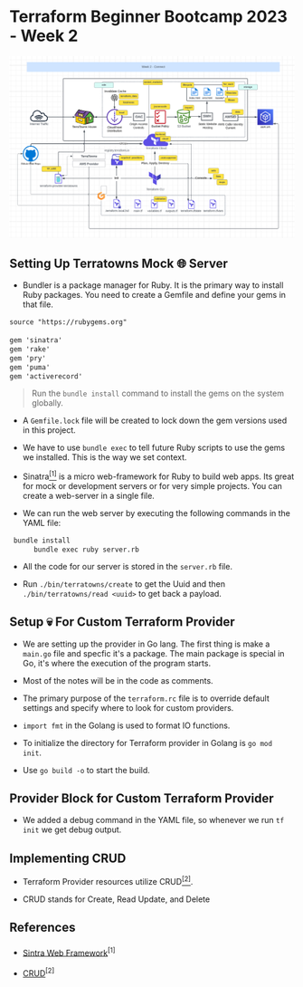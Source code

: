 # Terraform Beginner Bootcamp 2023 - Week 2

![screenshot](../assets/Week_2_diagram.png)

## Setting Up Terratowns Mock :globe_with_meridians: Server

- Bundler is a package manager for Ruby. It is the primary way to install Ruby packages. You need to create a Gemfile and define your gems in that file.

```
source "https://rubygems.org"

gem 'sinatra'
gem 'rake'
gem 'pry'
gem 'puma'
gem 'activerecord'
```
> Run the `bundle install` command to install the gems on the system globally.

- A `Gemfile.lock` file will be created to lock down the gem versions used in this project.

- We have to use `bundle exec` to tell future Ruby scripts to use the gems we installed. This is the way we set context.

- Sinatra[<sup>[1]</sup>](#references) is a micro web-framework for Ruby to build web apps. Its great for mock or development servers or for very simple projects. You can create a web-server in a single file.

- We can run the web server by executing the following commands in the YAML file:

```
 bundle install
      bundle exec ruby server.rb
```

- All the code for our server is stored in the `server.rb` file.

- Run `./bin/terratowns/create` to get the Uuid and then `./bin/terratowns/read <uuid>` to get back a payload.

## Setup :skull: For Custom Terraform Provider

- We are setting up the provider in Go lang. The first thing is make a `main.go` file and specfic it's a package. The main package is special in Go, it's where the execution of the program starts.

- Most of the notes will be in the code as comments.

- The primary purpose of the `terraform.rc` file is to override default settings and specify where to look for custom providers.

- `import fmt` in the Golang is used to format IO functions.

- To initialize the directory for Terraform provider in Golang is `go mod init`.

- Use `go build -o` to start the build.

## Provider Block for Custom Terraform Provider

- We added a debug command in the YAML file, so whenever we run `tf init` we get debug output.

## Implementing CRUD

- Terraform Provider resources utilize CRUD[<sup>[2]</sup>](#references).

- CRUD stands for Create, Read Update, and Delete

## References

- [Sintra Web Framework](https://sinatrarb.com/)<sup>[1]<sup>

- [CRUD](https://en.wikipedia.org/wiki/Create,_read,_update_and_delete)<sup>[2]<sup>
